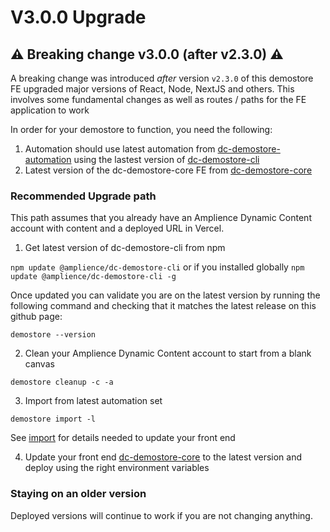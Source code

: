 # V3.0.0 Upgrade

## ⚠️ Breaking change v3.0.0 (after v2.3.0) ⚠️
A breaking change was introduced _after_ version `v2.3.0` of this demostore FE upgraded major versions of React, Node, NextJS and others. This involves some fundamental changes as well as routes / paths for the FE application to work

In order for your demostore to function, you need the following:

1) Automation should use latest automation from [dc-demostore-automation](https://github.com/amplience/dc-demostore-automation) using the lastest version of [dc-demostore-cli](https://github.com/amplience/dc-demostore-cli)
2) Latest version of the dc-demostore-core FE from [dc-demostore-core](https://github.com/amplience/dc-demostore-core)

### Recommended Upgrade path
This path assumes that you already have an Amplience Dynamic Content account with content and a deployed URL in Vercel.

1) Get latest version of dc-demostore-cli from npm

  `npm update @amplience/dc-demostore-cli` or if you installed globally `npm update @amplience/dc-demostore-cli -g`

Once updated you can validate you are on the latest version by running the following command and checking that it matches the latest release on this github page:

```
demostore --version
```

2) Clean your Amplience Dynamic Content account to start from a blank canvas

  `demostore cleanup -c -a`

3) Import from latest automation set

  `demostore import -l`

  See [import](../README.md#import) for details needed to update your front end

4) Update your front end [dc-demostore-core](https://github.com/amplience/dc-demostore-core) to the latest version and deploy using the right environment variables

### Staying on an older version
Deployed versions will continue to work if you are not changing anything.